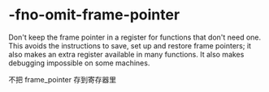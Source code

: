 # -fno-omit-frame-pointer

Don't keep the frame pointer in a register for functions that don't need one.
This avoids the instructions to save, set up and restore frame pointers;
it also makes an extra register available in many functions.
It also makes debugging impossible on some machines.

不把 frame_pointer 存到寄存器里
